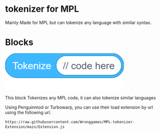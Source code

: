 # tokenizer for MPL
Mainly Made for MPL but can tokenize any language with similar syntax.
# Blocks
![tokenize ()](images/image_name.png)


This block Tokenizes any MPL code, it can also tokenize similar languages


Using Penguinmod or Turbowarp, you can use their load extension by url using the following url.
```
https://raw.githubusercontent.com/Wronggames/MPL-tokenizer-Extension/main/Extension.js
```

